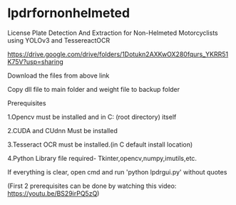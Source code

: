# lpdrfornonhelmeted
License Plate Detection And Extraction for Non-Helmeted Motorcyclists using YOLOv3 and TessereactOCR

https://drive.google.com/drive/folders/1Dotukn2AXKwOX280fqurs_YKRR51K75V?usp=sharing

Download the files from above link

Copy dll file to main folder and weight file to backup folder

Prerequisites

1.Opencv must be installed and in C: (root directory) itself

2.CUDA and CUdnn Must be installed

3.Tesseract OCR must be installed.(in C default install location)

4.Python Library file required- Tkinter,opencv,numpy,imutils,etc.
 
If everything is clear, open cmd and run 'python lpdrgui.py' without quotes

(First 2 prerequisites can be done by watching this video: https://youtu.be/BS29irPQ5zQ)
